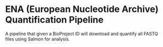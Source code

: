 # ENA (European Nucleotide Archive) Quantification Pipeline
A pipeline that given a BioProject ID will download and quantify all FASTQ files using Salmon for analysis. 
